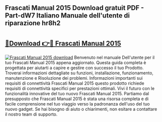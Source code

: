 ## Frascati Manual 2015 Download gratuit PDF - Part-dW7 Italiano Manuale dell'utente di riparazione hr8h2

# <h2><a href="http://dfejrb.blite.top/?on=Frascati+Manual+2015">🔗Download 👉🔴 Frascati Manual 2015</a></h2>

[![Frascati Manual 2015 download](https://i.imgur.com/lujVjoI.png)](http://dfejrb.blite.top/?on=Frascati+Manual+2015)
Benvenuto nel manuale Dell'utente per il tuo Frascati Manual 2015 appena aggiornato. Questa guida completa è progettata per aiutarti a capire e gestire con successo il tuo Prodotto. Troverai informazioni dettagliate su funzioni, installazione, funzionamento, manutenzione e Risoluzione dei problemi. Informazioni importanti sui requisiti di connettività Frascati Manual 2015 questo prodotto richiede requisiti di connettività specifici per prestazioni ottimali. Vivi il futuro con le funzionalità innovative del tuo nuovo Frascati Manual 2015. Partiamo dal presupposto che Frascati Manual 2015 è stata una risorsa completa e di facile comprensione nel tuo viaggio verso la padronanza dell'uso del tuo nuovo gadget. Se hai bisogno di aiuto o chiarimenti, non esitare a contattare il nostro team di supporto.
